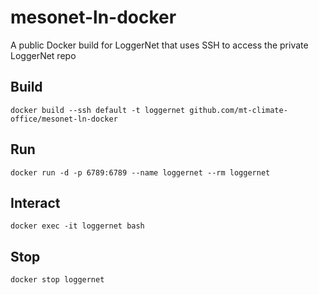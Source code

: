 # mesonet-ln-docker
A public Docker build for LoggerNet that uses SSH to access the private LoggerNet repo

## Build
```
docker build --ssh default -t loggernet github.com/mt-climate-office/mesonet-ln-docker

```

## Run
```
docker run -d -p 6789:6789 --name loggernet --rm loggernet
```

## Interact
```
docker exec -it loggernet bash
```

## Stop
```
docker stop loggernet
```
